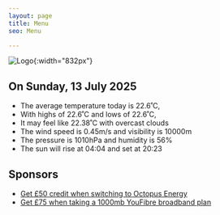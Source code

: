 ```yaml
---
layout: page
title: Menu
seo: Menu

---
```


![Logo](/images/logo.jpg){:width="832px"}

<!-- weather_marker starts -->
## On Sunday, 13 July 2025

- The average temperature today is 22.6˚C,
- With highs of 22.6˚C and lows of 22.6˚C,
- It may feel like 22.38˚C with overcast clouds
- The wind speed is 0.45m/s and visibility is 10000m
- The pressure is 1010hPa and humidity is 56%
- The sun will rise at 04:04 and set at 20:23

<!-- weather_marker ends -->

## Sponsors

- [Get £50 credit when switching to Octopus Energy](https://bit.ly/3oD1nnS)
- [Get £75 when taking a 1000mb YouFibre broadband plan](https://aklam.io/91zWhU?)
